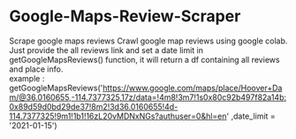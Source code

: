 # Google-Maps-Review-Scraper
Scrape google maps reviews
Crawl google map reviews using google colab.
Just provide the all reviews link and set a date limit in getGoogleMapsReviews() function, it will return a df containing all reviews and place info. <br>
example : getGoogleMapsReviews('https://www.google.com/maps/place/Hoover+Dam/@36.0160655,-114.7377325,17z/data=!4m8!3m7!1s0x80c92b497f82a14b:0x89d59d0bd29de37!8m2!3d36.0160655!4d-114.7377325!9m1!1b1!16zL20vMDNxNGs?authuser=0&hl=en' ,date_limit = '2021-01-15')
